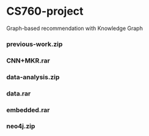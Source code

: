 # CS760-project
Graph-based recommendation with Knowledge Graph

###  previous-work.zip

### CNN+MKR.rar


### data-analysis.zip


### data.rar

### embedded.rar

### neo4j.zip

